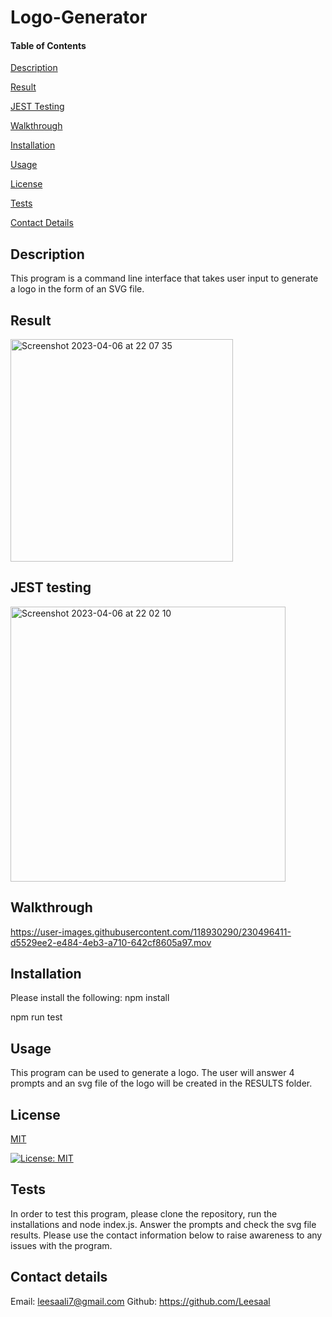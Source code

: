 # Logo-Generator

#### Table of Contents 
[Description](#description)

[Result](#result)

[JEST Testing](#JEST-testing)

[Walkthrough](#walkthrough)

[Installation](#installation)

[Usage](#usage)

[License](#license)

[Tests](#tests)

[Contact Details](#contact-details)

## Description

This program is a command line interface that takes user input to generate a logo in the form of an SVG file.

## Result

<img width="356" alt="Screenshot 2023-04-06 at 22 07 35" src="https://user-images.githubusercontent.com/118930290/230494355-16d703a4-e677-482c-973b-ce226e9ac423.png">

## JEST testing

<img width="440" alt="Screenshot 2023-04-06 at 22 02 10" src="https://user-images.githubusercontent.com/118930290/230493824-c84d9431-843b-482c-b229-8a6f77594a5e.png">

## Walkthrough

https://user-images.githubusercontent.com/118930290/230496411-d5529ee2-e484-4eb3-a710-642cf8605a97.mov

## Installation

Please install the following:
npm install

npm run test

## Usage

This program can be used to generate a logo.  The user will answer 4 prompts and an svg file of the logo will be created in the RESULTS folder.

## License

[MIT](https://choosealicense.com/licenses/mit/)

[![License: MIT](https://img.shields.io/badge/License-MIT-yellow.svg)](https://opensource.org/licenses/MIT)

## Tests

In order to test this program, please clone the repository, run the installations and node index.js.  Answer the prompts and check the svg file results.  Please use the contact information below to raise awareness to any issues with the program.

## Contact details

Email: leesaali7@gmail.com
Github: https://github.com/Leesaal
